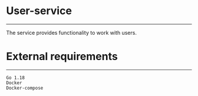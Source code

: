 # User-service
***
The service provides functionality to work with users.

# External requirements
***
    Go 1.18
    Docker
    Docker-compose
    